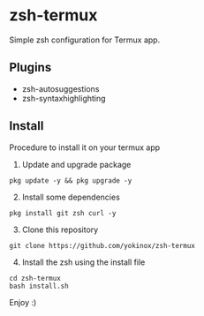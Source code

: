 # zsh-termux
Simple zsh configuration for Termux app.

## Plugins

- zsh-autosuggestions
- zsh-syntaxhighlighting

## Install

Procedure to install it on your termux app

1. Update and upgrade package
```shell
pkg update -y && pkg upgrade -y
```
2. Install some dependencies
```shell
pkg install git zsh curl -y
```

3. Clone this repository
```shell
git clone https://github.com/yokinox/zsh-termux
```

4. Install the zsh using the install file
```shell
cd zsh-termux
bash install.sh
```

Enjoy :)